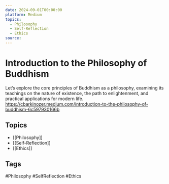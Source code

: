 ```yaml
---
date: 2024-09-01T00:00:00
platform: Medium
topics:
  - Philosophy
  - Self-Reflection
  - Ethics
source: 
---
```

# Introduction to the Philosophy of Buddhism

Let’s explore the core principles of Buddhism as a philosophy, examining its teachings on the nature of existence, the path to enlightenment, and practical applications for modern life. https://cbarkinozer.medium.com/introduction-to-the-philosophy-of-buddhism-6c597930166b

## Topics
- [[Philosophy]]
- [[Self-Reflection]]
- [[Ethics]]

## Tags
#Philosophy #SelfReflection #Ethics